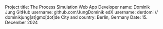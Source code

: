 Project title: The Process Simulation Web App
Developer name: Dominik Jung
GitHub username: github.com/JungDominik 
edX username: derdomi // dominikjung[at]gmx[dot]de 
City and country: Berlin, Germany
Date: 15. December 2024